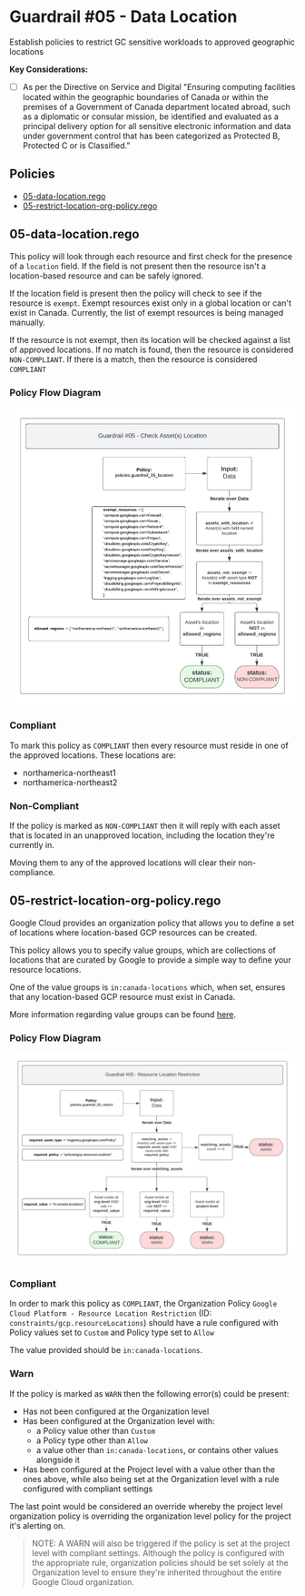 # Guardrail #05 - Data Location

Establish policies to restrict GC sensitive workloads to approved geographic locations

**Key Considerations:**

- [ ] As per the Directive on Service and Digital "Ensuring computing facilities located within the geographic boundaries of Canada or within the premises of a Government of Canada department located abroad, such as a diplomatic or consular mission, be identified and evaluated as a principal delivery option for all sensitive electronic information and data under government control that has been categorized as Protected B, Protected C or is Classified."

## Policies

- [05-data-location.rego](./05-data-location.rego)
- [05-restrict-location-org-policy.rego](./05-restrict-location-org-policy.rego)

## 05-data-location.rego

This policy will look through each resource and first check for the presence of a `location` field. If the field is not present then the resource isn't a location-based resource and can be safely ignored.

If the location field is present then the policy will check to see if the resource is `exempt`. Exempt resources exist only in a global location or can't exist in Canada. Currently, the list of exempt resources is being managed manually.

If the resource is not exempt, then its location will be checked against a list of approved locations. If no match is found, then the resource is considered `NON-COMPLIANT`. If there is a match, then the resource is considered `COMPLIANT`

### Policy Flow Diagram

![05-data-location](../../policy_diagrams/05-data-location.png "05-data-location")

### Compliant

To mark this policy as `COMPLIANT` then every resource must reside in one of the approved locations. These locations are:

- northamerica-northeast1
- northamerica-northeast2

### Non-Compliant

If the policy is marked as `NON-COMPLIANT` then it will reply with each asset that is located in an unapproved location, including the location they're currently in.

Moving them to any of the approved locations will clear their non-compliance.

## 05-restrict-location-org-policy.rego

Google Cloud provides an organization policy that allows you to define a set of locations where location-based GCP resources can be created.

This policy allows you to specify value groups, which are collections of locations that are curated by Google to provide a simple way to define your resource locations.

One of the value groups is `in:canada-locations` which, when set, ensures that any location-based GCP resource must exist in Canada.

More information regarding value groups can be found [here](https://cloud.google.com/resource-manager/docs/organization-policy/defining-locations#value_groups).

### Policy Flow Diagram

![05-restrict-location-org-policy](../../policy_diagrams/05-restrict-location-org-policy.png "05-restrict-location-org-policy")

### Compliant

In order to mark this policy as `COMPLIANT`, the Organization Policy `Google Cloud Platform - Resource Location Restriction` (ID: `constraints/gcp.resourceLocations`) should have a rule configured with Policy values set to `Custom` and Policy type set to `Allow`

The value provided should be `in:canada-locations`.

### Warn

If the policy is marked as `WARN` then the following error(s) could be present:

- Has not been configured at the Organization level
- Has been configured at the Organization level with:
  - a Policy value other than `Custom`
  - a Policy type other than `Allow`
  - a value other than `in:canada-locations`, or contains other values alongside it
- Has been configured at the Project level with a value other than the ones above, while also being set at the Organization level with a rule configured with compliant settings

The last point would be considered an override whereby the project level organization policy is overriding the organization level policy for the project it's alerting on.

>NOTE: A WARN will also be triggered if the policy is set at the project level with compliant settings. Although the policy is configured with the appropriate rule, organization policies should be set solely at the Organization level to ensure they're inherited throughout the entire Google Cloud organization.
